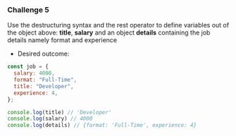 ### Challenge 5

Use the destructuring syntax and the rest operator to define variables out of the object above: **title**, **salary** and an object **details** containing the job details namely format and experience

- Desired outcome:
```js
const job = {
  salary: 4000,
  format: "Full-Time",
  title: "Developer",
  experience: 4,
};

console.log(title) // 'Developer'
console.log(salary) // 4000
console.log(details) // {format: 'Full-Time', experience: 4}
```